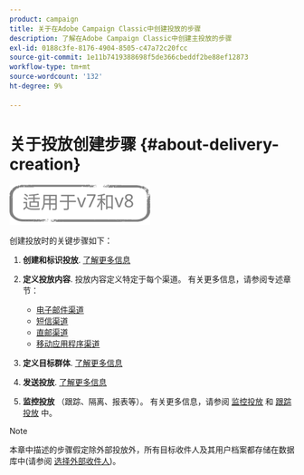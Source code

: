 ```yaml
---
product: campaign
title: 关于在Adobe Campaign Classic中创建投放的步骤
description: 了解在Adobe Campaign Classic中创建主投放的步骤
exl-id: 0188c3fe-8176-4904-8505-c47a72c20fcc
source-git-commit: 1e11b7419388698f5de366cbeddf2be88ef12873
workflow-type: tm+mt
source-wordcount: '132'
ht-degree: 9%

---
```


# 关于投放创建步骤 {#about-delivery-creation}

![](../../assets/common.svg)

创建投放时的关键步骤如下：

1. **创建和标识投放**. [了解更多信息](steps-create-and-identify-the-delivery.md)

1. **定义投放内容**. 投放内容定义特定于每个渠道。 有关更多信息，请参阅专述章节：

   * [电子邮件渠道](defining-the-email-content.md)
   * [短信渠道](sms-create.md#defining-the-sms-content)
   * [直邮渠道](defining-the-direct-mail-content.md)
   * [移动应用程序渠道](about-mobile-app-channel.md)

1. **定义目标群体**. [了解更多信息](steps-defining-the-target-population.md)

1. **发送投放**. [了解更多信息](steps-sending-the-delivery.md)

1. **监控投放** （跟踪、隔离、报表等）。 有关更多信息，请参阅 [监控投放](about-delivery-monitoring.md) 和 [跟踪投放](about-message-tracking.md) 中。

>[!NOTE]
>
>本章中描述的步骤假定除外部投放外，所有目标收件人及其用户档案都存储在数据库中(请参阅 [选择外部收件人](steps-defining-the-target-population.md#selecting-external-recipients))。
